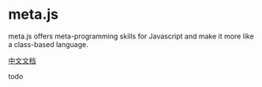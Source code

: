 # meta.js
meta.js offers meta-programming skills for Javascript and make it more like a class-based language.

[中文文档](README_chn.md)

todo

